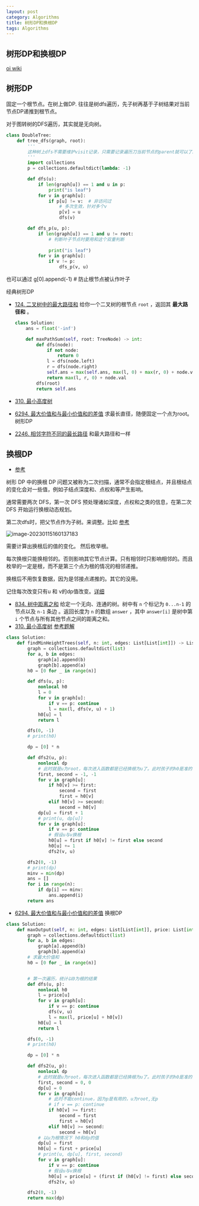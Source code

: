 ```yaml
---
layout: post
category: Algorithms
title: 树形DP和换根DP
tags: Algorithms
---
```


## 树形DP和换根DP

[oi wiki](https://oi-wiki.org/dp/tree/)

## 树形DP

固定一个根节点。在树上做DP. 往往是树dfs遍历，先子树再基于子树结果对当前节点DP递推到根节点。



对于图转树的DFS遍历，其实就是无向树。

```python
class DoubleTree:
    def tree_dfs(graph, root):
        '''
        这种树上dfs不需要维护visit记录，只需要记录遍历刀当前节点的parent就可以了。时间复杂度o(n)
        '''
        import collections
        p = collections.defaultdict(lambda: -1)

        def dfs(u):
            if len(graph[u]) == 1 and u in p:
                print("is leaf")
            for v in graph[u]:
                if p[u] != v:  # 非访问过
                    # 多次生效，针对多个v
                    p[v] = u
                    dfs(v)

        def dfs_p(u, p):
            if len(graph[u]) == 1 and u != root:
                # 判断叶子节点时要用和这个双重判断
                
                print("is leaf")
            for v in graph[u]:
                if v != p:
                    dfs_p(v, u)


```



也可以通过        g[0].append(-1)  # 防止根节点被认作叶子





经典树形DP

- [124. 二叉树中的最大路径和](https://leetcode.cn/problems/binary-tree-maximum-path-sum/) 给你一个二叉树的根节点 `root` ，返回其 **最大路径和** 。

  ```python
  class Solution:
      ans = float('-inf')
  
      def maxPathSum(self, root: TreeNode) -> int:
          def dfs(node):
              if not node:
                  return 0
              l = dfs(node.left)
              r = dfs(node.right)
              self.ans = max(self.ans, max(l, 0) + max(r, 0) + node.val)
              return max(l, r, 0) + node.val
          dfs(root)
          return self.ans
  ```

  

- [310. 最小高度树](https://leetcode.cn/problems/minimum-height-trees/) 
- [6294. 最大价值和与最小价值和的差值](https://leetcode.cn/problems/difference-between-maximum-and-minimum-price-sum/) 求最长直径，随便固定一个点为root。 树形DP
- [2246. 相邻字符不同的最长路径](https://leetcode.cn/problems/longest-path-with-different-adjacent-characters/) 和最大路径和一样





## 换根DP

- [参考](https://leetcode.cn/problems/difference-between-maximum-and-minimum-price-sum/solution/huan-gen-dong-tai-gui-hua-jie-fa-by-vcli-gaii/)

树形 DP 中的换根 DP 问题又被称为二次扫描，通常不会指定根结点，并且根结点的变化会对一些值，例如子结点深度和、点权和等产生影响。

通常需要两次 DFS，第一次 DFS 预处理诸如深度，点权和之类的信息，在第二次 DFS 开始运行换根动态规划。

第二次dfs时，把父节点作为子树。来调整。比如 [参考](https://zhuanlan.zhihu.com/p/437753260)

![image-20230115160137183](https://cdn.jsdelivr.net/gh/mafulong/mdPic@vv6/v6/202301151601264.png)

需要计算出换根后的值的变化。 然后枚举根。



每次换根只能换相邻的。否则影响其它节点计算。只有相邻时只影响相邻的。而且枚举的一定是根，而不是第三个点为根的情况的相邻递推。

换根后不用恢复数据，因为是邻接点递推的。其它的没用。




记住每次改变只有u 和 v的dp值改变。[详细](https://leetcode.cn/problems/sum-of-distances-in-tree/solution/shu-zhong-ju-chi-zhi-he-by-leetcode-solution/)


- [834. 树中距离之和](https://leetcode.cn/problems/sum-of-distances-in-tree/) 给定一个无向、连通的树。树中有 `n` 个标记为 `0...n-1` 的节点以及 `n-1` 条边 。返回长度为 `n` 的数组 `answer` ，其中 `answer[i]` 是树中第 `i` 个节点与所有其他节点之间的距离之和。
- [310. 最小高度树](https://leetcode.cn/problems/minimum-height-trees/)  [参考题解](https://leetcode.cn/problems/difference-between-maximum-and-minimum-price-sum/solution/huan-gen-dong-tai-gui-hua-jie-fa-by-vcli-gaii/)

```python
class Solution:
    def findMinHeightTrees(self, n: int, edges: List[List[int]]) -> List[int]:
        graph = collections.defaultdict(list)
        for a, b in edges:
            graph[a].append(b)
            graph[b].append(a)
        h0 = [0 for _ in range(n)]

        def dfs(u, p):
            nonlocal h0
            l = 0
            for v in graph[u]:
                if v == p: continue
                l = max(l, dfs(v, u) + 1)
            h0[u] = l
            return l

        dfs(0, -1)
        # print(h0)

        dp = [0] * n

        def dfs2(u, p):
            nonlocal dp
            # 此时就是u为root，每次进入函数都是已经换根为u了。此时孩子的h0是准的，h0[u]是不准的，需要根据孩子重新计算
            first, second = -1, -1
            for v in graph[u]:
                if h0[v] >= first:
                    second = first
                    first = h0[v]
                elif h0[v] >= second:
                    second = h0[v]
            dp[u] = first + 1
            # print(u, dp[u])
            for v in graph[u]:
                if v == p: continue
                # 假设u与v换根
                h0[u] = first if h0[v] != first else second
                h0[u] += 1
                dfs2(v, u)

        dfs2(0, -1)
        # print(dp)
        minv = min(dp)
        ans = []
        for i in range(n):
            if dp[i] == minv:
                ans.append(i)
        return ans

```



- [6294. 最大价值和与最小价值和的差值](https://leetcode.cn/problems/difference-between-maximum-and-minimum-price-sum/) 换根DP

```python
class Solution:
    def maxOutput(self, n: int, edges: List[List[int]], price: List[int]) -> int:
        graph = collections.defaultdict(list)
        for a, b in edges:
            graph[a].append(b)
            graph[b].append(a)
        # 求最大价值和
        h0 = [0 for _ in range(n)]


        # 第一次遍历，统计以0为根的结果
        def dfs(u, p):
            nonlocal h0
            l = price[u]
            for v in graph[u]:
                if v == p: continue
                dfs(v, u)
                l = max(l, price[u] + h0[v])
            h0[u] = l
            return l

        dfs(0, -1)
        # print(h0)

        dp = [0] * n

        def dfs2(u, p):
            nonlocal dp
            # 此时就是u为root，每次进入函数都是已经换根为u了。此时孩子的h0是准的，h0[u]是不准的，需要根据孩子重新计算下h0[u]
            first, second = 0, 0
            dp[u] = 0
            for v in graph[u]:
                # 此时不能continue，因为p是有用的，u为root,无p
                # if v == p: continue
                if h0[v] >= first:
                    second = first
                    first = h0[v]
                elif h0[v] >= second:
                    second = h0[v]
            # 以u为根情况下 h0和dp的值
            dp[u] = first
            h0[u] = first + price[u]
            # print(u, dp[u], first, second)
            for v in graph[u]:
                if v == p: continue
                # 假设u与v换根
                h0[u] = price[u] + (first if (h0[v] != first) else second)
                dfs2(v, u)

        dfs2(0, -1)
        return max(dp)
```

